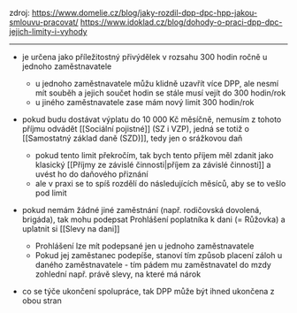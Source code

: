 zdroj: 
https://www.domelie.cz/blog/jaky-rozdil-dpp-dpc-hpp-jakou-smlouvu-pracovat/
https://www.idoklad.cz/blog/dohody-o-praci-dpp-dpc-jejich-limity-i-vyhody
***
- je určena jako příležitostný přivýdělek v rozsahu 300 hodin ročně u jednoho zaměstnavatele
	- u jednoho zaměstnavatele můžu klidně uzavřít více DPP, ale nesmí mít souběh a jejich součet hodin se stále musí vejít do 300 hodin/rok
	- u jiného zaměstnavatele zase mám nový limit 300 hodin/rok

- pokud budu dostávat výplatu do 10 000 Kč měsíčně, nemusím z tohoto příjmu odvádět [[Sociální pojistné]] (SZ i VZP), jedná se totiž o [[Samostatný základ daně (SZD)]], tedy jen o srážkovou daň
	- pokud tento limit překročím, tak bych tento příjem měl zdanit jako klasický [[Příjmy ze závislé činnosti|příjem za závislé činnosti]] a uvést ho do daňového přiznání
	- ale v praxi se to spíš rozdělí do následujících měsíců, aby se to vešlo pod limit

- pokud nemám žádné jiné zaměstnání (např. rodičovská dovolená, brigáda), tak mohu podepsat Prohlášení poplatníka k dani (= Růžovka) a uplatnit si [[Slevy na dani]]
	- Prohlášení lze mít podepsané jen u jednoho zaměstnavatele
	- Pokud jej zaměstanec podepíše, stanoví tím způsob placení záloh u daného zaměstnavatele - tím pádem mu zaměstnavatel do mzdy zohlední např. právě slevy, na které má nárok

- co se týče ukončení spolupráce, tak DPP může být ihned ukončena z obou stran